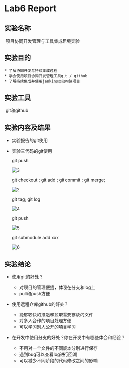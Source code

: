 # Lab6 Report



## 实验名称

​	项目协同开发管理与工具集成环境实验

## 实验目的

	* 了解协同开发与持续集成过程
	* 学会使用项目协同开发管理工具git / github
	* 了解持续集成并使用jenkins自动构建项目

## 实验工具

​	git和github

## 实验内容及结果

 * 实验报告的git使用

   

 * 实验三代码的git使用

   git push

   ![3](C:\Users\15347\Documents\assignment\SE\Ex6\NJU-SE2021-autumn-Lab6\Report\191240083-庄泽明\ref\3.png)

   git checkout ; git add ; git commit ; git merge;

   ![2](C:\Users\15347\Documents\assignment\SE\Ex6\NJU-SE2021-autumn-Lab6\Report\191240083-庄泽明\ref\2.png)

   git tag; git log

   ![4](C:\Users\15347\Documents\assignment\SE\Ex6\NJU-SE2021-autumn-Lab6\Report\191240083-庄泽明\ref\4.png)

   git push

   ![5](C:\Users\15347\Documents\assignment\SE\Ex6\NJU-SE2021-autumn-Lab6\Report\191240083-庄泽明\ref\5.png)

   git submodule add xxx

   ![6](C:\Users\15347\Documents\assignment\SE\Ex6\NJU-SE2021-autumn-Lab6\Report\191240083-庄泽明\ref\6.png)



## 实验结论

* 使用git的好处？

  - 对项目的管理便捷，体现在分支和log上
  - pull和push方便

* 使用远程仓库github的好处？

  - 能够较快的推送和拉取需要存放的文件
  - 对多人合作的项目处理方便
  - 可以学习别人公开的项目学习

* 在开发中使用分支的好处？你在开发中有哪些体会和经验？

  - 不用对一个文件的不同版本分别进行保存
  - 遇到bug可以查看log进行回溯
  - 可以减少不同阶段的代码修改之间的影响

  

